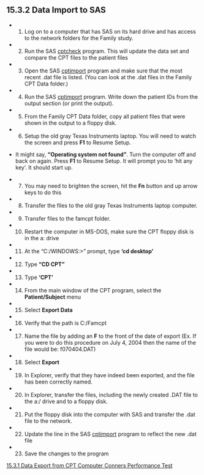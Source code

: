 ## 15.3.2 Data Import to SAS

* 1. Log on to a computer that has SAS on its hard drive and has access to the network folders for the Family study.
* 2. Run the SAS <u>cptcheck</u> program. This will update the data set and compare the CPT files to the patient files
* 3. Open the SAS <u>cptimport</u> program and make sure that the most recent .dat file is listed.  (You can look at the .dat files in the Family CPT Data folder.)
* 4. Run the SAS <u>cptimport</u> program. Write down the patient IDs from the output section (or print the output).
* 5. From the Family CPT Data folder, copy all patient files that were shown in the output to a floppy disk.
* 6. Setup the old gray Texas Instruments laptop.  You will need to watch the screen and press **F1** to Resume Setup.

* It might say, **“Operating system not found”**.  Turn the computer off and back on again.  Press **F1** to Resume Setup.  It will prompt you to ‘hit any key’.  It should start up.

* 7. You may need to brighten the screen, hit the **Fn** button and up arrow keys to do this
* 8. Transfer the files to the old gray Texas Instruments laptop computer.
* 9. Transfer files to the famcpt folder.
* 10. Restart the computer in MS-DOS, make sure the CPT floppy disk is in the a: drive
* 11. At the “C:/WINDOWS:>” prompt, type **‘cd desktop’**
* 12. Type **“CD CPT”**
* 13. Type **‘CPT’**
* 14. From the main window of the CPT program, select the **Patient/Subject** menu
* 15. Select **Export Data**
* 16. Verify that the path is C:/Famcpt
* 17. Name the file by adding an **F** to the front of the date of export (Ex. If you were to do this procedure on July 4, 2004 then the name of the file would be: f070404.DAT)
* 18. Select **Export**
* 19. In Explorer, verify that they have indeed been exported, and the file has been correctly named.
* 20. In Explorer, transfer the files, including the newly created .DAT file to the a:/ drive and to a floppy disk.
* 21. Put the floppy disk into the computer with SAS and transfer the .dat file to the network.
* 22. Update the line in the SAS <u>cptimport</u> program to reflect the new .dat file
* 23. Save the changes to the program


<div class="center">
<div class="btn-group">
  <a href=":pages_path:/manuals/conners-performance-test/15-03-01-data-export-from-cpt-computer.md" class="btn btn-default">
    <span class="glyphicon glyphicon-chevron-left"></span>
    15.3.1 Data Export from CPT Computer
  </a>

  <a href=":pages_path:/manuals/conners-performance-test" class="btn btn-default">
    <span class="glyphicon glyphicon-chevron-up"></span>
    Conners Performance Test
  </a>
</div>
</div>
